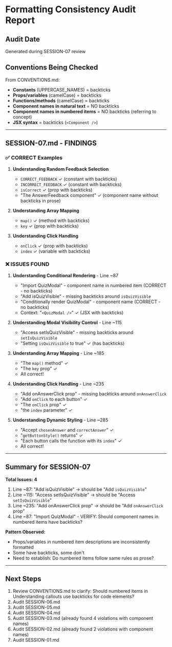 # Formatting Consistency Audit Report

## Audit Date
Generated during SESSION-07 review

## Conventions Being Checked

From CONVENTIONS.md:
- **Constants** (UPPERCASE_NAMES) = backticks
- **Props/variables** (camelCase) = backticks  
- **Functions/methods** (camelCase) = backticks
- **Component names in natural text** = NO backticks
- **Component names in numbered items** = NO backticks (referring to concept)
- **JSX syntax** = backticks (`<Component />`)

---

## SESSION-07.md - FINDINGS

### ✅ CORRECT Examples

1. **Understanding Random Feedback Selection**
   - `CORRECT_FEEDBACK` ✓ (constant with backticks)
   - `INCORRECT_FEEDBACK` ✓ (constant with backticks)
   - `isCorrect` ✓ (prop with backticks)
   - "The AnswerFeedback component" ✓ (component name without backticks in prose)

2. **Understanding Array Mapping**
   - `map()` ✓ (method with backticks)
   - `key` ✓ (prop with backticks)

3. **Understanding Click Handling**
   - `onClick` ✓ (prop with backticks)
   - `index` ✓ (variable with backticks)

### ❌ ISSUES FOUND

1. **Understanding Conditional Rendering** - Line ~87
   - "Import QuizModal" - component name in numbered item (CORRECT - no backticks)
   - "Add isQuizVisible" - missing backticks around `isQuizVisible`
   - "Conditionally render QuizModal" - component name (CORRECT - no backticks)
   - Context: "`<QuizModal />`" ✓ (JSX with backticks)

2. **Understanding Modal Visibility Control** - Line ~115
   - "Access setIsQuizVisible" - missing backticks around `setIsQuizVisible`
   - "Setting `isQuizVisible` to true" ✓ (has backticks)

3. **Understanding Array Mapping** - Line ~185
   - "The `map()` method" ✓
   - "The `key` prop" ✓
   - All correct!

4. **Understanding Click Handling** - Line ~235
   - "Add onAnswerClick prop" - missing backticks around `onAnswerClick`
   - "Add `onClick` to each button" ✓
   - "The `onClick` prop" ✓
   - "the `index` parameter" ✓

5. **Understanding Dynamic Styling** - Line ~285
   - "Accept `chosenAnswer` and `correctAnswer`" ✓
   - "`getButtonStyle()` returns" ✓
   - "Each button calls the function with its `index`" ✓
   - All correct!

---

## Summary for SESSION-07

**Total Issues: 4**

1. Line ~87: "Add isQuizVisible" → should be "Add `isQuizVisible`"
2. Line ~115: "Access setIsQuizVisible" → should be "Access `setIsQuizVisible`"  
3. Line ~235: "Add onAnswerClick prop" → should be "Add `onAnswerClick` prop"
4. Line ~87: "Import QuizModal" - VERIFY: Should component names in numbered items have backticks?

**Pattern Observed:**
- Props/variables in numbered item descriptions are inconsistently formatted
- Some have backticks, some don't
- Need to establish: Do numbered items follow same rules as prose?

---

## Next Steps

1. Review CONVENTIONS.md to clarify: Should numbered items in Understanding callouts use backticks for code elements?
2. Audit SESSION-06.md
3. Audit SESSION-05.md
4. Audit SESSION-04.md
5. Audit SESSION-03.md (already found 4 violations with component names)
6. Audit SESSION-02.md (already found 2 violations with component names)
7. Audit SESSION-01.md
